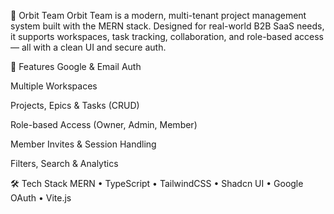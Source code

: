 🚀 Orbit Team
Orbit Team is a modern, multi-tenant project management system built with the MERN stack. Designed for real-world B2B SaaS needs, it supports workspaces, task tracking, collaboration, and role-based access — all with a clean UI and secure auth.

🔑 Features
Google & Email Auth

Multiple Workspaces

Projects, Epics & Tasks (CRUD)

Role-based Access (Owner, Admin, Member)

Member Invites & Session Handling

Filters, Search & Analytics

🛠️ Tech Stack
MERN • TypeScript • TailwindCSS • Shadcn UI • Google OAuth • Vite.js

